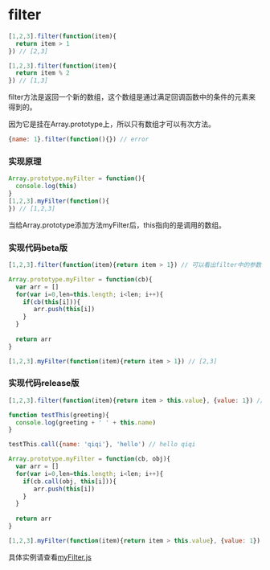 # filter

```javascript
[1,2,3].filter(function(item){
  return item > 1
}) // [2,3]

[1,2,3].filter(function(item){
  return item % 2
}) // [1,3]

```

filter方法是返回一个新的数组，这个数组是通过满足回调函数中的条件的元素来得到的。

因为它是挂在Array.prototype上，所以只有数组才可以有次方法。

```javascript
{name: 1}.filter(function(){}) // error
```

### 实现原理

```javascript
Array.prototype.myFilter = function(){
  console.log(this)
}
[1,2,3].myFilter(function(){
}) // [1,2,3]
```

当给Array.prototype添加方法myFilter后，this指向的是调用的数组。

### 实现代码beta版

```javascript
[1,2,3].filter(function(item){return item > 1}) // 可以看出filter中的参数是一个callback，callback参数为数组的元素，callback的返回值为满足添加的布尔值

Array.prototype.myFilter = function(cb){
  var arr = []
  for(var i=0,len=this.length; i<len; i++){
    if(cb(this[i])){
       arr.push(this[i])
    }
  }
  
  return arr
}

[1,2,3].myFilter(function(item){return item > 1}) // [2,3]
```

### 实现代码release版

```javascript
[1,2,3].filter(function(item){return item > this.value}, {value: 1}) // 可以看出filter方法的第二个参数是可选的，callback中的this指向了这个参数

function testThis(greeting){
  console.log(greeting + ' ' + this.name)
}

testThis.call({name: 'qiqi'}, 'hello') // hello qiqi

Array.prototype.myFilter = function(cb, obj){
  var arr = []
  for(var i=0,len=this.length; i<len; i++){
    if(cb.call(obj, this[i])){
       arr.push(this[i])
    }
  }
  
  return arr
}

[1,2,3].myFilter(function(item){return item > this.value}, {value: 1}) // // [2,3]
```

具体实例请查看[myFilter.js](./myFilter.js)